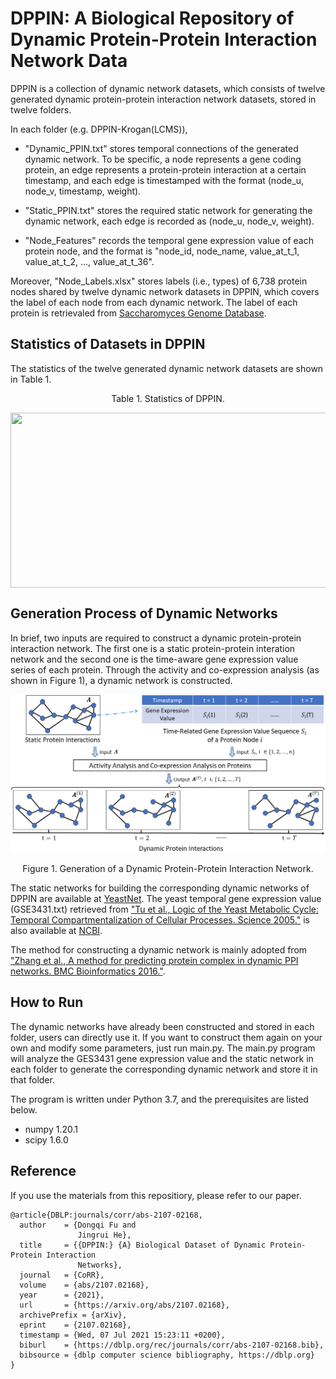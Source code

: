 # DPPIN: A Biological Repository of Dynamic Protein-Protein Interaction Network Data
DPPIN is a collection of dynamic network datasets, which consists of twelve generated dynamic protein-protein interaction network datasets, stored in twelve folders.

In each folder (e.g. DPPIN-Krogan(LCMS)),

- "Dynamic_PPIN.txt" stores temporal connections of the generated dynamic network. To be specific, a node represents a gene coding protein, an edge represents a protein-protein interaction at a certain timestamp, and each edge is timestamped with the format (node_u, node_v, timestamp, weight).

- "Static_PPIN.txt" stores the required static network for generating the dynamic network, each edge is recorded as (node_u, node_v, weight).

- "Node_Features" records the temporal gene expression value of each protein node, and the format is "node_id, node_name, value_at_t_1, value_at_t_2, ..., value_at_t_36".

Moreover, "Node_Labels.xlsx" stores labels (i.e., types) of 6,738 protein nodes shared by twelve dynamic network datasets in DPPIN, which covers the label of each node from each dynamic network. The label of each protein is retrievaled from [Saccharomyces Genome Database](https://www.yeastgenome.org/).


## Statistics of Datasets in DPPIN
The statistics of the twelve generated dynamic network datasets are shown in Table 1. 

<p align="center"> Table 1. Statistics of DPPIN. </p>
<p align="center"> <img align="center" src="/data_stats.jpg" width="840" height="280"> </p>


## Generation Process of Dynamic Networks
In brief, two inputs are required to construct a dynamic protein-protein interaction network. The first one is a static protein-protein interation network and the second one is the time-aware gene expression value series of each protein. Through the activity and co-expression analysis (as shown in Figure 1), a dynamic network is constructed.

![pic](/Generation_Process.png)
<p align="center"> Figure 1. Generation of a Dynamic Protein-Protein Interaction Network. </p>

The static networks for building the corresponding dynamic networks of DPPIN are available at [YeastNet](https://www.inetbio.org/yeastnet/downloadnetwork.php).
The yeast temporal gene expression value (GSE3431.txt) retrieved from ["Tu et al., Logic of the Yeast Metabolic Cycle: Temporal Compartmentalization of Cellular Processes. Science 2005."](https://science.sciencemag.org/content/310/5751/1152) is also available at [NCBI](https://www.ncbi.nlm.nih.gov/geo/download/?acc=GSE3431).

The method for constructing a dynamic network is mainly adopted from ["Zhang et al., A method for predicting protein complex in dynamic PPI networks. BMC Bioinformatics 2016."](https://bmcbioinformatics.biomedcentral.com/articles/10.1186/s12859-016-1101-y).


## How to Run
The dynamic networks have already been constructed and stored in each folder, users can directly use it. If you want to construct them again on your own and modify some parameters, just run main.py. The main.py program will analyze the GES3431 gene expression value and the static network in each folder to generate the corresponding dynamic network and store it in that folder.

The program is written under Python 3.7, and the prerequisites are listed below.
- numpy 1.20.1
- scipy 1.6.0


## Reference
If you use the materials from this repositiory, please refer to our paper.
```
@article{DBLP:journals/corr/abs-2107-02168,
  author    = {Dongqi Fu and
               Jingrui He},
  title     = {{DPPIN:} {A} Biological Dataset of Dynamic Protein-Protein Interaction
               Networks},
  journal   = {CoRR},
  volume    = {abs/2107.02168},
  year      = {2021},
  url       = {https://arxiv.org/abs/2107.02168},
  archivePrefix = {arXiv},
  eprint    = {2107.02168},
  timestamp = {Wed, 07 Jul 2021 15:23:11 +0200},
  biburl    = {https://dblp.org/rec/journals/corr/abs-2107-02168.bib},
  bibsource = {dblp computer science bibliography, https://dblp.org}
}
```

